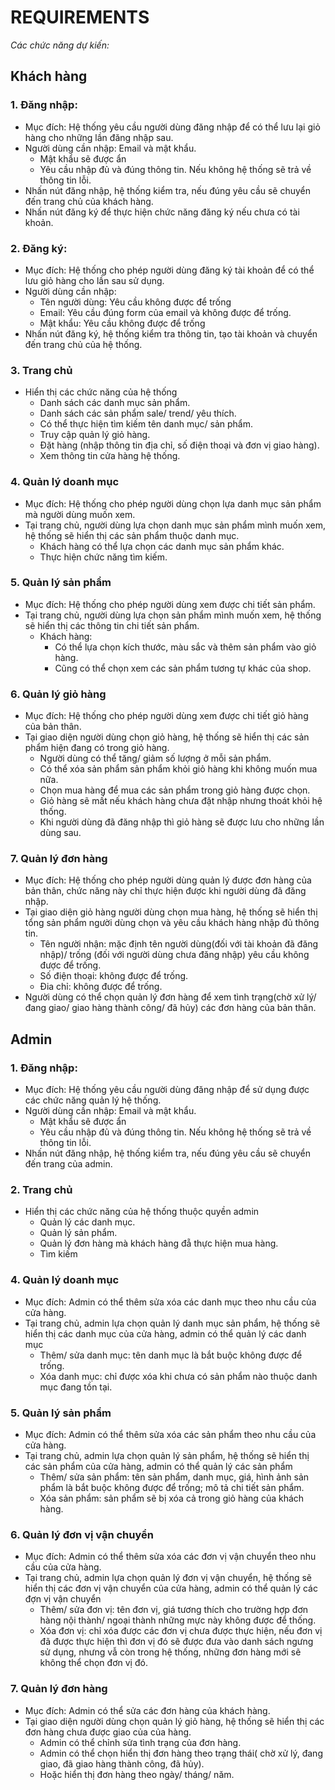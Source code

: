 # REQUIREMENTS 
*Các chức năng dự kiến:*
## Khách hàng
### 1. Đăng nhập: 
- Mục đích: Hệ thống yêu cầu người dùng đăng nhập để có thể lưu lại giỏ hàng cho những lần đăng nhập sau.
- Người dùng cần nhập: Email và mật khẩu.
    - Mật khẩu sẽ được ẩn
    - Yêu cầu nhập đủ và đúng thông tin. Nếu không hệ thống sẽ trả về thông tin lỗi.  
- Nhấn nút đăng nhập, hệ thống kiểm tra, nếu đúng yêu cầu sẽ chuyển đến trang chủ của khách hàng.
- Nhấn nút đăng ký để thực hiện chức năng đăng ký nếu chưa có tài khoản. 
### 2. Đăng ký:
- Mục đích: Hệ thống cho phép người dùng đăng ký tài khoản để có thể lưu giỏ hàng cho lần sau sử dụng.
- Người dùng cần nhập:
    + Tên người dùng: Yêu cầu không được để trống
    + Email: Yêu cầu đúng form của email và không được để trống. 
    + Mật khẩu: Yêu cầu không được để trống
- Nhấn nút đăng ký, hệ thống kiểm tra thông tin, tạo tài khoản và chuyển đến trang chủ của hệ thống.
### 3. Trang chủ
- Hiển thị các chức năng của hệ thống
    + Danh sách các danh mục sản phẩm.
    + Danh sách các sản phẩm sale/ trend/ yêu thích.
    + Có thể thực hiện tìm kiếm tên danh mục/ sản phẩm.
    + Truy cập quản lý giỏ hàng.
    + Đặt hàng (nhập thông tin địa chỉ, số điện thoại và đơn vị giao hàng).
    + Xem thông tin cửa hàng hệ thống.
### 4. Quản lý doanh mục
- Mục đích: Hệ thống cho phép người dùng chọn lựa danh mục sản phẩm mà người dùng muốn xem.
- Tại trang chủ, người dùng lựa chọn danh mục sản phẩm mình muốn xem, hệ thống sẽ hiển thị các sản phẩm thuộc danh mục.
    + Khách hàng có thể lựa chọn các danh mục sản phẩm khác.
    + Thực hiện chức năng tìm kiếm.
### 5. Quản lý sản phẩm
- Mục đích: Hệ thống cho phép người dùng xem được chi tiết sản phẩm.
- Tại trang chủ, người dùng lựa chọn sản phẩm mình muốn xem, hệ thống sẽ hiển thị các thông tin chi tiết sản phẩm.
    + Khách hàng: 
        * Có thể lựa chọn kích thước, màu sắc và thêm sản phẩm vào giỏ hàng.
        * Cũng có thể chọn xem các sản phẩm tương tự khác của shop.
### 6. Quản lý giỏ hàng
- Mục đích: Hệ thống cho phép người dùng xem được chi tiết giỏ hàng của bản thân.
- Tại giao diện người dùng chọn giỏ hàng, hệ thống sẽ hiển thị các sản phẩm hiện đang có trong giỏ hàng.
    + Người dùng có thể tăng/ giảm số lượng ở mỗi sản phẩm.
    + Có thể xóa sản phẩm sản phẩm khỏi giỏ hàng khi không muốn mua nữa.
    + Chọn mua hàng để mua các sản phẩm trong giỏ hàng được chọn.
    + Giỏ hàng sẽ mất nếu khách hàng chưa đặt nhập nhưng thoát khỏi hệ thống.
    + Khi người dùng đã đăng nhập thì giỏ hàng sẽ được lưu cho những lần dùng sau.
### 7. Quản lý đơn hàng
- Mục đích: Hệ thống cho phép người dùng quản lý được đơn hàng của bản thân, chức năng này chỉ thực hiện được khi người dùng đã đăng nhập.
- Tại giao diện giỏ hàng người dùng chọn mua hàng, hệ thống sẽ hiển thị tổng sản phẩm người dùng chọn và yêu cầu khách hàng nhập đủ thông tin.
    + Tên người nhận: mặc định tên người dùng(đối với tài khoản đã đăng nhập)/ trống (đối với người dùng chưa đăng nhập) yêu cầu không được để trống.
    + Số điện thoại: không được để trống.
    + Đia chỉ: không được để trống.
- Người dùng có thể chọn quản lý đơn hàng để xem tình trạng(chờ xử lý/ đang giao/ giao hàng thành công/ đã hủy) các đơn hàng của bản thân.
## Admin
### 1. Đăng nhập: 
- Mục đích: Hệ thống yêu cầu người dùng đăng nhập để sử dụng được các chức năng quản lý hệ thống.
- Người dùng cần nhập: Email và mật khẩu.
    - Mật khẩu sẽ được ẩn
    - Yêu cầu nhập đủ và đúng thông tin. Nếu không hệ thống sẽ trả về thông tin lỗi.  
- Nhấn nút đăng nhập, hệ thống kiểm tra, nếu đúng yêu cầu sẽ chuyển đến trang của admin.
### 2. Trang chủ
- Hiển thị các chức năng của hệ thống thuộc quyền admin
    + Quản lý các danh mục.
    + Quản lý sản phẩm.
    + Quản lý đơn hàng mà khách hàng đẵ thực hiện mua hàng.
    + Tìm kiếm 
### 4. Quản lý doanh mục
- Mục đích: Admin có thể thêm sửa xóa các danh mục theo nhu cầu của cửa hàng.
- Tại trang chủ, admin lựa chọn quản lý danh mục sản phẩm, hệ thống sẽ hiển thị các danh mục của cửa hàng, admin có thể quản lý các danh mục
    + Thêm/ sửa danh mục: tên danh mục là bắt buộc không được để trống.
    + Xóa danh mục: chỉ được xóa khi chưa có sản phẩm nào thuộc danh mục đang tồn tại.
### 5. Quản lý sản phẩm
- Mục đích: Admin có thể thêm sửa xóa các sản phẩm theo nhu cầu của cửa hàng.
- Tại trang chủ, admin lựa chọn quản lý sản phẩm, hệ thống sẽ hiển thị các sản phẩm của cửa hàng, admin có thể quản lý các sản phẩm
    + Thêm/ sửa sản phẩm: tên sản phẩm, danh mục, giá, hình ảnh sản phẩm là bắt buộc không được để trống; mô tả chi tiết sản phẩm.
    + Xóa sản phẩm: sản phẩm sẽ bị xóa cả trong giỏ hàng của khách hàng.
### 6. Quản lý đơn vị vận chuyển
- Mục đích: Admin có thể thêm sửa xóa các đơn vị vận chuyển theo nhu cầu của cửa hàng.
- Tại trang chủ, admin lựa chọn quản lý đơn vị vận chuyển, hệ thống sẽ hiển thị các đơn vị vận chuyển của cửa hàng, admin có thể quản lý các đợn vị vận chuyển
    + Thêm/ sửa đơn vị: tên đơn vị, giá tương thích cho trường hợp đơn hàng nội thành/ ngoại thành những mực này không được để thống.
    + Xóa đơn vị: chỉ xóa được các đơn vị chưa được thực hiện, nếu đơn vị đã được thực hiện thì đơn vị đó sẽ được đưa vào danh sách ngưng sử dụng, nhưng vẫ còn trong hệ thống, những đơn hàng mới sẽ không thể chọn đơn vị đó.
### 7. Quản lý đơn hàng
- Mục đích: Admin có thể sửa các đơn hàng của khách hàng.
- Tại giao diện người dùng chọn quản lý giỏ hàng, hệ thống sẽ hiển thị các đơn hàng chưa được giao của của hàng.
    + Admin có thể chỉnh sửa tình trạng của đơn hàng.
    + Admin có thể chọn hiển thị đơn hàng theo trạng thái( chờ xử lý, đang giao, đã giao hàng thành công, đã hủy).
    + Hoặc hiển thị đơn hàng theo ngày/ tháng/ năm.
